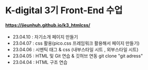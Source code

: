 # K-digital 3기 Front-End 수업
#### https://jieunhuh.github.io/k3_htmlcss/

+ 23.04.10 : 자기소개 페이지 만들기 
+ 23.04.07 : css 활용(pico.css 프레임워크 활용해서 페이지 만들기)
+ 23.04.06 : 시멘틱 태그 & css (내부스타일 시트 , 외부스타일 시트)
+ 23.04.05 : HTML 및 Git 연습 & 깃허브 연동
  git clone "git adress"
+ 23.04.04 : HTML 구조 연습

